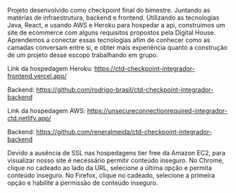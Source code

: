 

Projeto desenvolvido como checkpoint final do bimestre. Juntando as matérias de infraestrutura, backend e frontend. Utilizando as tecnologias Java, React, e usando AWS e Heroku para hospedar a api, construímos um site de ecommerce com alguns requisitos propostos pela Digital House. Aprendemos a conectar essas tecnologias afim de conhecer como as camadas conversam entre si, e obter mais experiência quanto a construção de um projeto desse escopo trabalhando em grupo.

Link da hospedagem Heroku: https://ctd-checkpoint-integrador-frontend.vercel.app/

Backend: https://github.com/rodrigo-brasil/ctd-checkpoint-integrador-backend

Link da hospedagem AWS: https://unsecureconnectionrequired-integrador-ctd.netlify.app/

Backend: https://github.com/reneralmeida/ctd-checkpoint-integrador-backend

Devido a ausência de SSL nas hospedagens tier free da Amazon EC2, para visualizar nosso site é necessário permitir conteúdo inseguro. No Chrome, clique no cadeado ao lado da URL, selecione a última opção e permita conteúdo inseguro. No Firefox, clique no cadeado, selecione a primeira opção e habilite a permissão de conteúdo inseguro.
